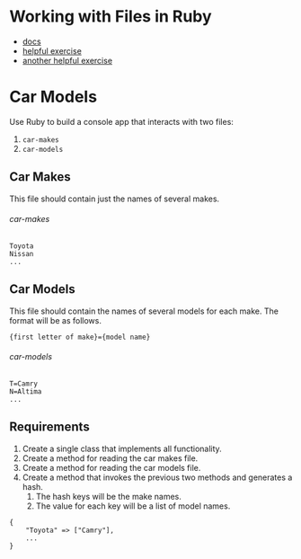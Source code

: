 # Working with Files in Ruby

* [docs](https://ruby-doc.org/core-2.4.2/File.html)
* [helpful exercise](https://learnrubythehardway.org/book/ex15.html)
* [another helpful exercise](https://learnrubythehardway.org/book/ex16.html)


# Car Models

Use Ruby to build a console app that interacts with two files:

1. `car-makes`
1. `car-models`

## Car Makes

This file should contain just the names of several makes.

###### car-makes

```
Toyota
Nissan
...
```

## Car Models

This file should contain the names of several models for each make. The format will be as follows.

```
{first letter of make}={model name}
```

###### car-models

```
T=Camry
N=Altima
...
```


## Requirements

1. Create a single class that implements all functionality.
1. Create a method for reading the car makes file.
1. Create a method for reading the car models file.
1. Create a method that invokes the previous two methods and generates a hash.
    1. The hash keys will be the make names.
    1. The value for each key will be a list of model names.

```
{
    "Toyota" => ["Camry"],
    ...
}
```
